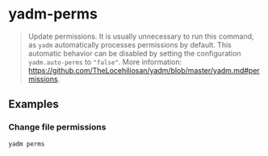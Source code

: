 # yadm-perms

> Update permissions. It is usually unnecessary to run this command, as `yadm` automatically processes permissions by default. This automatic behavior can be disabled by setting the configuration `yadm.auto-perms` to `"false"`. More information: <https://github.com/TheLocehiliosan/yadm/blob/master/yadm.md#permissions>.

## Examples

### Change file permissions

```bash
yadm perms
```
